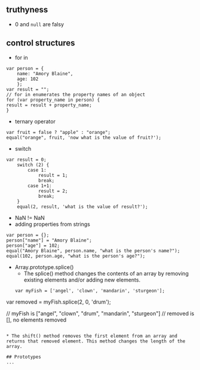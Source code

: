 ## truthyness
* 0 and `null` are falsy

## control structures
* for in
```\
var person = {
	name: "Amory Blaine",
	age: 102
	};
var result = "";
// for in enumerates the property names of an object
for (var property_name in person) {
result = result + property_name;
}
```
* ternary operator
```
var fruit = false ? "apple" : "orange";
equal("orange", fruit, 'now what is the value of fruit?');
```
* switch
```
var result = 0;
	switch (2) {
		case 1:
			result = 1;
			break;
		case 1+1:
			result = 2;
			break;
	}
	equal(2, result, 'what is the value of result?');
  ```
  * NaN != NaN
  * adding properties from strings
  ```
  var person = {};
  person["name"] = "Amory Blaine";
  person["age"] = 102;
  equal("Amory Blaine", person.name, "what is the person's name?");
  equal(102, person.age, "what is the person's age?");
```
* Array.prototype.splice()
  * The splice() method changes the contents of an array by removing existing elements and/or adding new elements.
  ```
  var myFish = ['angel', 'clown', 'mandarin', 'sturgeon'];
var removed = myFish.splice(2, 0, 'drum');

// myFish is ["angel", "clown", "drum", "mandarin", "sturgeon"] 
// removed is [], no elements removed
```

* The shift() method removes the first element from an array and returns that removed element. This method changes the length of the array.

## Prototypes
...
